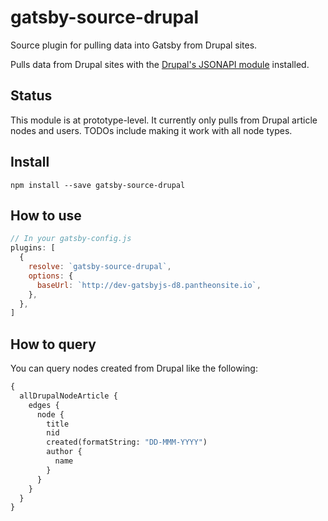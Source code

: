 # gatsby-source-drupal

Source plugin for pulling data into Gatsby from Drupal sites.

Pulls data from Drupal sites with the [Drupal's JSONAPI
module](https://www.drupal.org/project/jsonapi) installed.

## Status

This module is at prototype-level. It currently only pulls from Drupal article
nodes and users. TODOs include making it work with all node types.

## Install

`npm install --save gatsby-source-drupal`

## How to use

```javascript
// In your gatsby-config.js
plugins: [
  {
    resolve: `gatsby-source-drupal`,
    options: {
      baseUrl: `http://dev-gatsbyjs-d8.pantheonsite.io`,
    },
  },
]
```

## How to query

You can query nodes created from Drupal like the following:

```graphql
{
  allDrupalNodeArticle {
    edges {
      node {
        title
        nid
        created(formatString: "DD-MMM-YYYY")
        author {
          name
        }
      }
    }
  }
}
```


